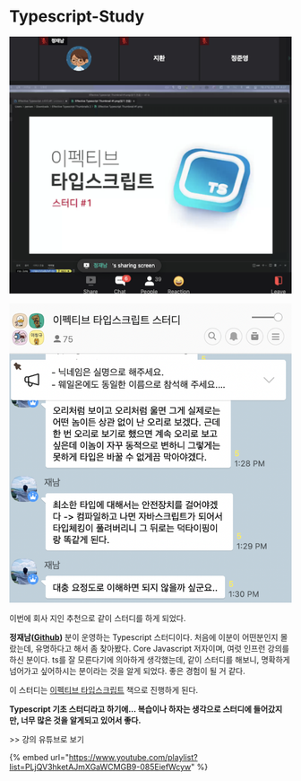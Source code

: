 # Typescript-Study

![](.gitbook/assets/screen-shot-2021-07-29-at-10.25.47-am.png)

![](.gitbook/assets/ts-study.png)

이번에 회사 지인 추천으로 같이 스터디를 하게 되었다.

**정재남\(**[**Github**](https://github.com/roy-jung)**\)** 분이 운영하는 Typescript 스터디이다. 처음에 이분이 어떤분인지 몰랐는데, 유명하다고 해서 좀 찾아봤다. Core Javascript 저자이며, 여럿 인프런 강의를 하신 분이다. ts를 잘 모른다기에 의아하게 생각했는데, 같이 스터디를 해보니, 명확하게 넘어가고 싶어하시는 분이라는 것을 알게 되었다. 좋은 경험이 될 거 같다.

이 스터디는 [이펙티브 타입스크립트](https://www.aladin.co.kr/shop/wproduct.aspx?ItemId=273193135) 책으로 진행하게 된다.

**Typescript 기초 스터디라고 하기에... 복습이나 하자는 생각으로 스터디에 들어갔지만, 너무 많은 것을 알게되고 있어서 좋다.**



&gt;&gt; 강의 유튜브로 보기

{% embed url="https://www.youtube.com/playlist?list=PLjQV3hketAJmXGaWCMGB9-085EiefWcyw" %}







